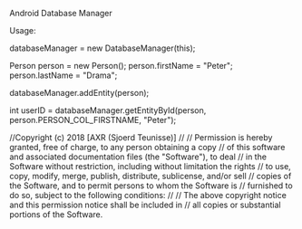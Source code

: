 Android Database Manager

Usage:


databaseManager = new DatabaseManager(this);

Person person = new Person();
person.firstName = "Peter";
person.lastName = "Drama";

databaseManager.addEntity(person);

int userID = databaseManager.getEntityById(person, person.PERSON_COL_FIRSTNAME, "Peter");


//Copyright (c) 2018 [AXR (Sjoerd Teunisse)]
//
//        Permission is hereby granted, free of charge, to any person obtaining a copy
//        of this software and associated documentation files (the "Software"), to deal
//        in the Software without restriction, including without limitation the rights
//        to use, copy, modify, merge, publish, distribute, sublicense, and/or sell
//        copies of the Software, and to permit persons to whom the Software is
//        furnished to do so, subject to the following conditions:
//
//        The above copyright notice and this permission notice shall be included in
//        all copies or substantial portions of the Software.
